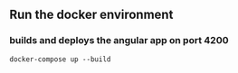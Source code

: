 ## Run the docker environment

### builds and deploys the angular app on port 4200

```shell script
docker-compose up --build
```
